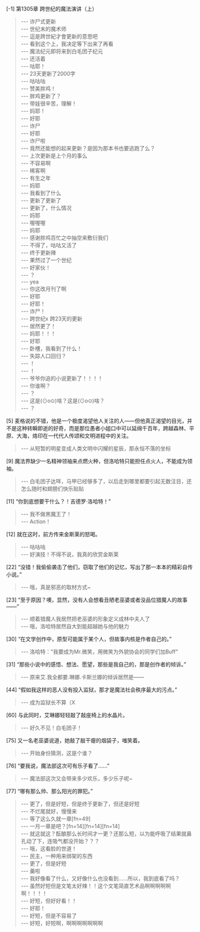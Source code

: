 
[-1] 第1305章 跨世纪的魔法演讲（上）
>--- 诈尸式更新<br>
>--- 世纪末的魔术师<br>
>--- 這是跨世紀才會更新的意思吧<br>
>--- 看到这个上，我决定等下出来了再看<br>
>--- 魔法纪元即将来到白毛团子纪元<br>
>--- 还活着<br>
>--- 咕耶！<br>
>--- 23天更新了2000字<br>
>--- 咕咕咕<br>
>--- 赞美胖鸡！<br>
>--- 胖鸡更新了？<br>
>--- 带娃很辛苦，理解！<br>
>--- 妈耶！<br>
>--- 好耶<br>
>--- 诈尸<br>
>--- 好耶<br>
>--- 诈尸啦<br>
>--- 竟然还能想的起来更新？是因为那本书也要逃跑了么？<br>
>--- 上次更新是上个月的事么<br>
>--- 不容易啊<br>
>--- 稀客啊<br>
>--- 有生之年<br>
>--- 妈耶<br>
>--- 我看到了什么<br>
>--- 更新了更新了<br>
>--- 更新了，什么情况<br>
>--- 妈耶<br>
>--- 喔喔喔<br>
>--- 妈耶<br>
>--- 感谢胖鸡百忙之中抽空来敷衍我们<br>
>--- 不得了，咕咕又活了<br>
>--- 终于更新辣<br>
>--- 果然过了一个世纪<br>
>--- 好家伙！<br>
>--- ？<br>
>--- yea<br>
>--- 你这改月刊了啊<br>
>--- 好耶<br>
>--- 好耶！<br>
>--- 诈尸！<br>
>--- 跨世纪x
跨23天的更新<br>
>--- 居然更了！<br>
>--- 妈耶！！！<br>
>--- 好耶<br>
>--- 卧槽，我看到了什么！<br>
>--- 失踪人口回归？<br>
>--- ！<br>
>--- ！<br>
>--- 爷爷你追的小说更新了！！！！<br>
>--- 你谁啊？<br>
>--- ？<br>
>--- 这是(⊙o⊙)啥？这是(⊙o⊙)啥？<br>
>--- ？<br>

[5] 麦格说的不错，他是一个极度渴望他人关注的人——但他真正渴望的目光，并不是这种转瞬即逝的好奇，而是那位愚者小姐口中可以延绵千百年，跨越森林、平原、大海，烙印在一代代人传颂和文明进程中的关注。
>--- 从短暂的明星变成人类文明中闪耀的星辰，那永恒不落的坐标<br>

[9] 魔法界缺少一名精神领袖来点燃火种，但洛哈特只能担任点火人，不能成为领袖。
>--- 白毛团子达咩，马甲已经够多了，以后走到哪里都要引起无数注目，还怎么随时和翅膀们快乐贴贴<br>

[11] “你到底想要干什么？！吉德罗·洛哈特！”
>--- 我不做黑魔王了！<br>
>--- Action！<br>

[12] 就在这时，前方传来金斯莱的怒喝。
>--- 咕咕咕<br>
>--- 好演技！不得不说，我真的欣赏金斯莱<br>

[22] “没错！我偷偷袭击了他们，窃取了他们的记忆，写出了那一本本的精彩自传小说。”
>--- 哦，真是邪恶的取材方式~<br>

[23] “至于原因？噢，显然，没有人会想看丑陋老巫婆或者没品位猎魔人的故事——”
>--- 顺着猎魔人我居然把老巫婆的形象定义成林中夫人了<br>
>--- 哦，洛哈特居然自大到能超越她与他的魅力<br>

[30] “在文学创作中，原型可能属于某个人，但故事内核是作者自己的。”
>--- 洛哈特："我要成为Mr.微笑，用微笑为外貌协会的同学们加Buff"<br>

[31] “那些小说中的感悟、想法、愿望，那些是我自己的，那是创作者的倾诉。”
>--- 原来艾.我全都要.琳娜.卡斯兰娜的倾诉居然是——<br>

[44] “假如我这样的恶人没有投入监狱，那才是魔法社会秩序最大的污点。”
>--- 成为监狱长不算（X<br>

[60] 与此同时，艾琳娜轻轻敲了敲座椅上的水晶片。
>--- 好久不见！白毛团子！<br>

[75] 又一名老巫婆说道，她敲了敲干瘪的烟袋子，嗤笑着。
>--- 开始身份猜测，这是个谁？<br>

[76] “要我说，魔法部这次可有乐子看了……”
>--- 魔法部这次又会带来多少欢乐，多少乐子呢~<br>

[77] “哪有那么帅、那么阳光的罪犯。”
>--- 更了，但是好短，但是终于更新了，但还是好短<br>
>--- 不烂尾就好，慢慢来<br>
>--- 等了这么久就一章[fn=49]<br>
>--- 一月一章是吧？[fn=14][fn=14][fn=14]<br>
>--- 就这就这？酝酿那么长时间才一更？还那么短，以为能呼吸了结果就鼻孔动了下，连吸气都没开始？？？<br>
>--- 哦，这看脸的世道！<br>
>--- 民主，一种用来绑架的东西<br>
>--- 更了，但是好短<br>
>--- 羹啦<br>
>--- 我好像看了什么，又好像什么也没看到……所以，我到底看了吗？<br>
>--- 虽然好短但是文笔太好辣！！这个文笔简直艺术品啊啊啊啊啊啊！！！！<br>
>--- 好短，但好好看！！<br>
>--- 好耶！<br>
>--- 好短，但是不容易了<br>
>--- 好短，好短啊，啊啊啊啊啊啊啊<br>
